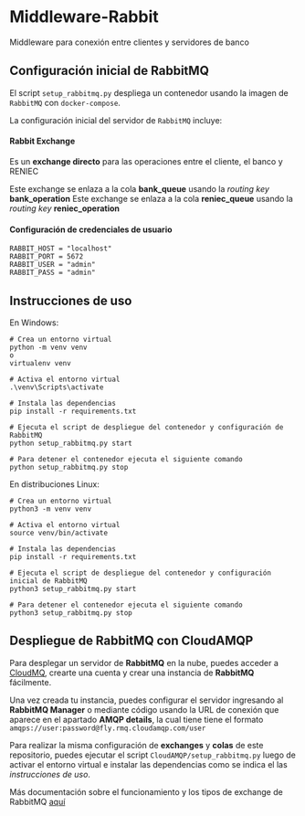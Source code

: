 # Middleware-Rabbit
Middleware para conexión entre clientes y servidores de banco

## Configuración inicial de RabbitMQ

El script ```setup_rabbitmq.py``` despliega un contenedor usando la imagen de ```RabbitMQ``` con ```docker-compose```.

La configuración inicial del servidor de ```RabbitMQ``` incluye:

#### Rabbit Exchange
Es un **exchange directo** para las operaciones entre el cliente, el banco y RENIEC 

Este exchange se enlaza a la cola **bank_queue** usando la *routing key* **bank_operation**
Este exchange se enlaza a la cola **reniec_queue** usando la *routing key* **reniec_operation**

#### Configuración de credenciales de usuario
```
RABBIT_HOST = "localhost"
RABBIT_PORT = 5672
RABBIT_USER = "admin"
RABBIT_PASS = "admin"
```


## Instrucciones de uso

En Windows:
```
# Crea un entorno virtual
python -m venv venv
o
virtualenv venv

# Activa el entorno virtual
.\venv\Scripts\activate

# Instala las dependencias
pip install -r requirements.txt

# Ejecuta el script de despliegue del contenedor y configuración de RabbitMQ
python setup_rabbitmq.py start

# Para detener el contenedor ejecuta el siguiente comando
python setup_rabbitmq.py stop
```

En distribuciones Linux:
```
# Crea un entorno virtual
python3 -m venv venv

# Activa el entorno virtual
source venv/bin/activate

# Instala las dependencias
pip install -r requirements.txt

# Ejecuta el script de despliegue del contenedor y configuración inicial de RabbitMQ
python3 setup_rabbitmq.py start

# Para detener el contenedor ejecuta el siguiente comando
python3 setup_rabbitmq.py stop
```

## Despliegue de RabbitMQ con CloudAMQP

Para desplegar un servidor de **RabbitMQ** en la nube, puedes acceder a [CloudMQ](https://www.cloudamqp.com/), crearte una cuenta y crear una instancia de **RabbitMQ** fácilmente.

Una vez creada tu instancia, puedes configurar el servidor ingresando al **RabbitMQ Manager** o mediante código usando la URL de conexión que aparece en el apartado **AMQP details**, la cual tiene tiene el formato ```amqps://user:password@fly.rmq.cloudamqp.com/user```

Para realizar la misma configuración de **exchanges** y **colas** de este repositorio, puedes ejecutar el script ```CloudAMQP/setup_rabbitmq.py``` luego de activar el entorno virtual e instalar las dependencias como se indica el las *instrucciones de uso*.


Más documentación sobre el funcionamiento y los tipos de exchange de RabbitMQ [aquí](https://www.cloudamqp.com/blog/part4-rabbitmq-for-beginners-exchanges-routing-keys-bindings.html)
